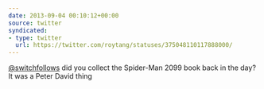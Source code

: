 ```yaml
---
date: 2013-09-04 00:10:12+00:00
source: twitter
syndicated:
- type: twitter
  url: https://twitter.com/roytang/statuses/375048110117888000/
---
```


[@switchfollows](https://twitter.com/switchfollows/) did you collect the Spider-Man 2099 book back in the day? It was a Peter David thing
